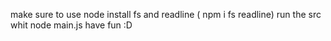 make sure to use node 
install fs and readline  ( npm i fs readline)
run the src whit node main.js 
have fun :D